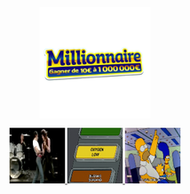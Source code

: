 <p align="center"><img src="millionnaire_100.png" alt="Millionnaire 100" width="200" height="200"></p>


<p align="center">
  <a href="https://ikramagic.github.io/Loto_JavaScript/">
    <img src="guitar_rage.gif" alt="Button 1" width="100" height="100">
  </a>
  <a href="https://ikramagic.github.io/Loto_JavaScript/">
    <img src="oxygen_lower_simpson.gif" alt="Button 2" width="100" height="100">
  </a>
  <a href="https://ikramagic.github.io/Loto_JavaScript/">
    <img src="simpson_homer_press_button.gif" alt="Button 3" width="100" height="100">
  </a>
</p>
